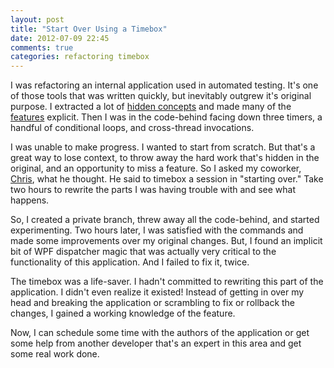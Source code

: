 ```yaml
---
layout: post
title: "Start Over Using a Timebox"
date: 2012-07-09 22:45
comments: true
categories: refactoring timebox
---
```


I was refactoring an internal application used in automated testing. It's one of those tools that was written quickly, but inevitably outgrew it's original purpose. I extracted a lot of [hidden concepts][con] and made many of the [features][fea] explicit. Then I was in the code-behind facing down three timers, a handful of conditional loops, and cross-thread invocations.

I was unable to make progress. I wanted to start from scratch. But that's a great way to lose context, to throw away the hard work that's hidden in the original, and an opportunity to miss a feature. So I asked my coworker, [Chris][cg], what he thought. He said to timebox a session in "starting over." Take two hours to rewrite the parts I was having trouble with and see what happens.

So, I created a private branch, threw away all the code-behind, and started experimenting. Two hours later, I was satisfied with the commands and made some improvements over my original changes. But, I found an implicit bit of WPF dispatcher magic that was actually very critical to the functionality of this application. And I failed to fix it, twice.

The timebox was a life-saver. I hadn't committed to rewriting this part of the application. I didn't even realize it existed! Instead of getting in over my head and breaking the application or scrambling to fix or rollback the changes, I gained a working knowledge of the feature.

Now, I can schedule some time with the authors of the application or get some help from another developer that's an expert in this area and get some real work done.

 [con]: http://ayende.com/blog/3895/application-structure-concepts-features
 [fea]: http://lostechies.com/jimmybogard/2010/09/30/concepts-and-features-an-example/
 [cg]: https://twitter.com/seejee